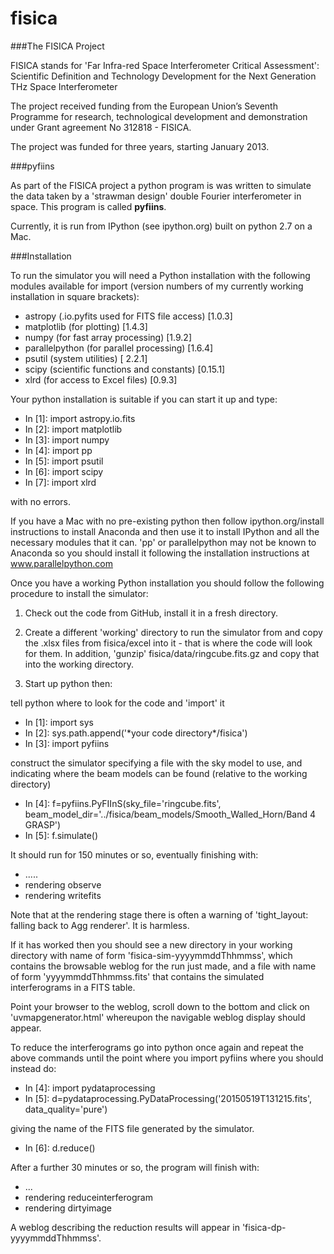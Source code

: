 # fisica

###The FISICA Project

FISICA stands for 'Far Infra-red Space Interferometer Critical Assessment': 
Scientific Definition and Technology Development for the Next Generation 
THz Space Interferometer

The project received funding from the European Union’s Seventh Programme 
for research, technological development and demonstration under Grant 
agreement No 312818 - FISICA.

The project was funded for three years, starting January 2013.

###pyfiins

As part of the FISICA project a python program is was written to simulate 
the data taken by a 'strawman design' double Fourier interferometer in space.
This program is called **pyfiins**.

Currently, it is run from IPython (see ipython.org) built on python 2.7 on a 
Mac.

###Installation

To run the simulator you will need a Python installation with the following
modules available for import (version numbers of my currently working 
installation in square brackets):

  * astropy (.io.pyfits used for FITS file access) [1.0.3]
  * matplotlib (for plotting) [1.4.3]
  * numpy (for fast array processing) [1.9.2]
  * parallelpython (for parallel processing) [1.6.4]
  * psutil (system utilities) [ 2.2.1]
  * scipy (scientific functions and constants) [0.15.1]
  * xlrd (for access to Excel files) [0.9.3]

Your python installation is suitable if you can start it up and type:

  * In [1]: import astropy.io.fits
  * In [2]: import matplotlib
  * In [3]: import numpy
  * In [4]: import pp
  * In [5]: import psutil
  * In [6]: import scipy
  * In [7]: import xlrd

with no errors.

If you have a Mac with no pre-existing python then follow 
ipython.org/install instructions to install Anaconda and then use 
it to install IPython and all the necessary modules that it can.
'pp' or parallelpython may not be known to Anaconda so you should install it
following the installation instructions at www.parallelpython.com

Once you have a working Python installation you should follow
the following procedure to install the simulator:

1. Check out the code from GitHub, install it in a fresh directory.

2. Create a different 'working' directory to run the simulator from
and copy the .xlsx files from fisica/excel into it - that is where 
the code will look for them. In addition, 'gunzip' 
fisica/data/ringcube.fits.gz and copy that into the working
directory.

3. Start up python then:

  tell python where to look for the code and 'import' it

  * In [1]: import sys
  * In [2]: sys.path.append('\*your code directory\*/fisica')
  * In [3]: import pyfiins

  construct the simulator specifying a file with the sky model 
  to use, and indicating where the beam models can be found
  (relative to the working directory)

  * In [4]: f=pyfiins.PyFIInS(sky_file='ringcube.fits', beam_model_dir='../fisica/beam_models/Smooth_Walled_Horn/Band 4 GRASP')
  * In [5]: f.simulate()

  It should run for 150 minutes or so, eventually finishing with:

  * .....
  * rendering observe
  * rendering writefits

  Note that at the rendering stage there is often a warning of 
  'tight_layout: falling back to Agg renderer'. It is harmless.

  If it has worked then you should see a new directory in your working 
  directory with name of form 'fisica-sim-yyyymmddThhmmss', which contains 
  the browsable weblog for the run just made, and a file with name of
  form 'yyyymmddThhmmss.fits' that contains the simulated interferograms
  in a FITS table. 

  Point your browser to the weblog, scroll down to the bottom and click on 
  'uvmapgenerator.html' whereupon the navigable weblog display should appear.

  To reduce the interferograms go into python once again and repeat the
  above commands until the point where you import pyfiins where you should 
  instead do:

  * In [4]: import pydataprocessing
  * In [5]: d=pydataprocessing.PyDataProcessing('20150519T131215.fits', data_quality='pure')

  giving the name of the FITS file generated by the simulator.

  * In [6]: d.reduce()

  After a further 30 minutes or so, the program will finish with:

  * ...
  * rendering reduceinterferogram
  * rendering dirtyimage

  A weblog describing the reduction results will appear in
  'fisica-dp-yyyymmddThhmmss'.
